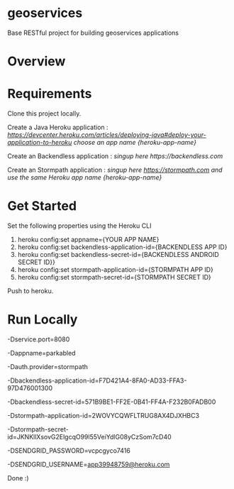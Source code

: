# geoservices
Base RESTful project for building geoservices applications 

# Overview

# Requirements

Clone this project locally.

Create a Java Heroku application :
_https://devcenter.heroku.com/articles/deploying-java#deploy-your-application-to-heroku choose an app name {heroku-app-name}_

Create an Backendless application :
_singup here https://backendless.com_

Create an Stormpath application :
_singup here https://stormpath.com and use the same Heroku app name {heroku-app-name}_

# Get Started

Set the following properties using the Heroku CLI

1. heroku config:set appname={YOUR APP NAME}
1. heroku config:set backendless-application-id={BACKENDLESS APP ID}
1. heroku config:set backendless-secret-id={BACKENDLESS ANDROID SECRET ID}}
1. heroku config:set stormpath-application-id={STORMPATH APP ID}
1. heroku config:set stormpath-secret-id={STORMPATH SECRET ID}

Push to heroku.


# Run Locally

 -Dservice.port=8080 
 
 -Dappname=parkabled
 
 -Dauth.provider=stormpath
 
 -Dbackendless-application-id=F7D421A4-8FA0-AD33-FFA3-97D476001300
 
 -Dbackendless-secret-id=571B9BE1-FF2E-0B41-FF4A-F232B0FADB00
 
 -Dstormpath-application-id=2WOVYCQWFLTRUG8AX4DJXHBC3
 
 -Dstormpath-secret-id=JKNKllXsovG2ElgcqO99l55VeiYdlG08yCzSom7cD40
 
 -DSENDGRID_PASSWORD=vcpcgyco7416
 
 -DSENDGRID_USERNAME=app39948759@heroku.com
 


Done :)

    

